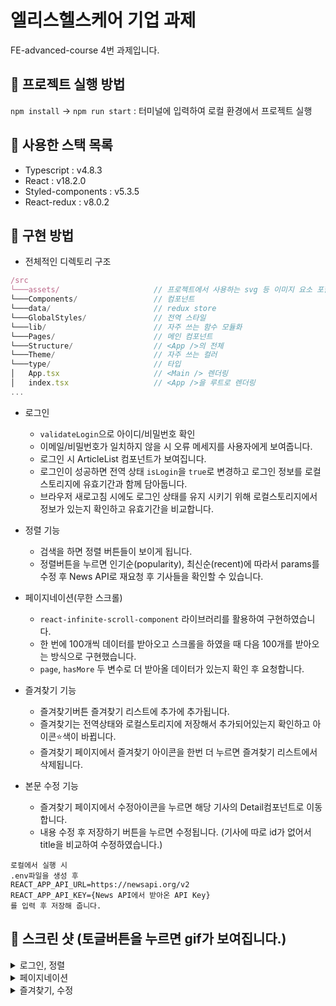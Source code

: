 # 엘리스헬스케어 기업 과제

FE-advanced-course 4번 과제입니다.

## 🍫 프로젝트 실행 방법

`npm install` -> `npm run start` : 터미널에 입력하여 로컬 환경에서 프로젝트 실행

## 🍫 사용한 스택 목록

- Typescript : v4.8.3
- React : v18.2.0
- Styled-components : v5.3.5
- React-redux : v8.0.2

## 🍫 구현 방법

- 전체적인 디렉토리 구조

```js
/src
└───assets/                     // 프로젝트에서 사용하는 svg 등 이미지 요소 포함
└───Components/                 // 컴포넌트
└───data/                       // redux store
└───GlobalStyles/               // 전역 스타일
└───lib/                        // 자주 쓰는 함수 모듈화
└───Pages/                      // 메인 컴포넌트
└───Structure/                  // <App />의 전체 
└───Theme/                      // 자주 쓰는 컬러
└───type/                       // 타입
│   App.tsx                     // <Main /> 렌더링
│   index.tsx                   // <App />을 루트로 렌더링
...
```
- 로그인 
  - `validateLogin`으로 아이디/비밀번호 확인
  - 이메일/비밀번호가 일치하지 않을 시 오류 메세지를 사용자에게 보여줍니다.
  - 로그인 시 ArticleList 컴포넌트가 보여집니다.
  - 로그인이 성공하면 전역 상태 `isLogin`을 `true`로 변경하고 로그인 정보를 로컬스토리지에 유효기간과 함께 담아둡니다.
  - 브라우저 새로고침 시에도 로그인 상태를 유지 시키기 위해 로컬스토리지에서 정보가 있는지 확인하고 유효기간을 비교합니다.
  
- 정렬 기능
  - 검색을 하면 정렬 버튼들이 보이게 됩니다.
  - 정렬버튼을 누르면 인기순(popularity), 최신순(recent)에 따라서 params를 수정 후 News API로 재요청 후 기사들을 확인할 수 있습니다.
  
- 페이지네이션(무한 스크롤)
  - `react-infinite-scroll-component` 라이브러리를 활용하여 구현하였습니다.
  - 한 번에 100개씩 데이터를 받아오고 스크롤을 하였을 때 다음 100개를 받아오는 방식으로 구현했습니다.
  - `page`, `hasMore` 두 변수로 더 받아올 데이터가 있는지 확인 후 요청합니다.

- 즐겨찾기 기능
  - 즐겨찾기버튼 즐겨찾기 리스트에 추가에 추가됩니다. 
  - 즐겨찾기는 전역상태와 로컬스토리지에 저장해서 추가되어있는지 확인하고 아이콘⭐️색이 바뀝니다.
  - 즐겨찾기 페이지에서 즐겨찾기 아이콘을 한번 더 누르면 즐겨찾기 리스트에서 삭제됩니다.

- 본문 수정 기능
  - 즐겨찾기 페이지에서 수정아이콘을 누르면 해당 기사의 Detail컴포넌트로 이동합니다.
  - 내용 수정 후 저장하기 버튼을 누르면 수정됩니다. (기사에 따로 id가 없어서 title을 비교하여 수정하였습니다.)
```
로컬에서 실행 시
.env파일을 생성 후 
REACT_APP_API_URL=https://newsapi.org/v2
REACT_APP_API_KEY={News API에서 받아온 API Key}
를 입력 후 저장해 줍니다.
```
## 🍫 스크린 샷 (토글버튼을 누르면 gif가 보여집니다.)

<details>
  <summary>로그인, 정렬</summary>
<img src='https://user-images.githubusercontent.com/69428509/190664183-80729a26-5929-439a-b22d-12dd491367ce.gif' />
</details>

<details>
  <summary>페이지네이션</summary>
<img src='https://velog.velcdn.com/images/jungjaedev/post/9857a1dd-683c-4c48-9255-f6a35c13e519/image.gif' />
</details>

<details>
  <summary>즐겨찾기, 수정</summary>
<img src='https://user-images.githubusercontent.com/69428509/190663814-310701cb-4e3f-4f6c-aa5e-a837e5e69a8f.gif' />
</details>
 
